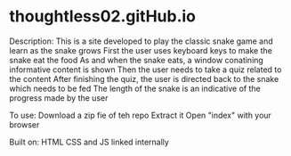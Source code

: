 # thoughtless02.gitHub.io
Description:
This is a site developed to play the classic snake game and learn as the snake grows
First the user uses keyboard keys to make the snake eat the food 
As and when the snake eats, a window conatining informative content is shown
Then the user needs to take a quiz related to the content
After finishing the quiz, the user is directed back to the snake which needs to be fed
The length of the snake is an indicative of the progress made by the user

To use:
Download a zip fie of teh repo
Extract it
Open "index" with your browser

Built on: 
HTML   CSS  and JS linked internally
 
